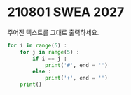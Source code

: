 # 210801 SWEA 2027

주어진 텍스트를 그대로 출력하세요.

```PYTHON
for i in range(5) :
    for j in range(5) :
        if i == j :
            print('#', end = '')
        else :
            print('+', end = '')
    print()
```